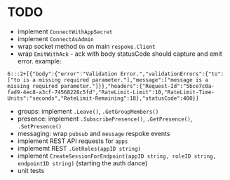 # TODO

- implement `ConnectWithAppSecret`
- implement `ConnectAsAdmin`
- wrap socket method `On` on main `respoke.Client`
- wrap `EmitWithAck` - ack with body statusCode should capture and emit error. example:
```
6:::2+[{"body":{"error":"Validation Error.","validationErrors":{"to":["to is a missing required parameter."],"message":["message is a missing required parameter."]}},"headers":{"Request-Id":"5bce7c0a-fad9-4ec8-a3cf-74568228c5fd","RateLimit-Limit":10,"RateLimit-Time-Units":"seconds","RateLimit-Remaining":18},"statusCode":400}]
```
- groups: implement `.Leave()`, `.GetGroupMembers()`
- presence: implement `.SubscribePresence()`, `.GetPresence()`, `.SetPresence()`
- messaging: wrap `pubsub` and `message` respoke events
- implement REST API requests for `apps`
- implememt REST `.GetRoles(appID string)`
- implement `CreateSessionForEndpoint(appID string, roleID string, endpointID string)` (starting the auth dance)
- unit tests
